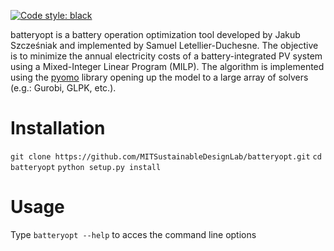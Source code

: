 [![Code style: black](https://img.shields.io/badge/code%20style-black-000000.svg)](https://github.com/psf/black)

batteryopt is a battery operation optimization tool developed by Jakub Szcześniak and implemented by Samuel Letellier-Duchesne. The objective is to minimize the annual electricity costs of a battery-integrated PV system using a Mixed-Integer Linear Program (MILP). The algorithm is implemented using the [pyomo](http://www.pyomo.org/) library opening up the model to a large array of solvers (e.g.: Gurobi, GLPK, etc.).

# Installation

`git clone https://github.com/MITSustainableDesignLab/batteryopt.git`
`cd batteryopt`
`python setup.py install`

# Usage

Type `batteryopt --help` to acces the command line options
